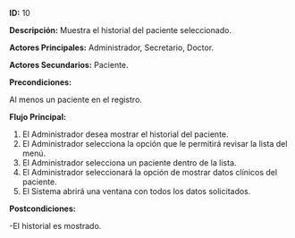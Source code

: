 
**ID:** 10

**Descripción:** Muestra el historial del paciente seleccionado.

**Actores Principales:** Administrador, Secretario, Doctor. 

**Actores Secundarios:** Paciente.

**Precondiciones:**

Al menos un paciente en el registro.

**Flujo Principal:**

1. El Administrador desea mostrar el historial del paciente.
2. El Administrador selecciona la opción que le permitirá revisar la lista del menú.
3. El Administrador selecciona un paciente dentro de la lista.
4. El Administrador seleccionará la opción de mostrar datos clínicos del paciente.
5. El Sistema abrirá una ventana con todos los datos solicitados.


**Postcondiciones:**

-El historial es mostrado.
